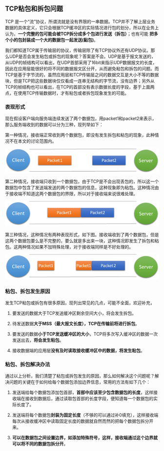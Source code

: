 ## TCP粘包和拆包问题
TCP 是一个“流”协议，所谓流就是没有界限的一串数据。TCP并不了解上层业务数据的具体定义，它只会根据TCP缓冲区的实际情况进行包的划分，所以在业务上认为，**一个完整的包可能会被TCP拆分成多个包进行发送（拆包）**；也有可能 **把多个小的包封装成一个大的数据包一起发送(黏包)**。

我们都知道TCP属于传输层的协议，传输层除了有TCP协议外还有UDP协议。那么UDP是否会发生粘包或拆包的现象呢？答案是不会。UDP是基于报文发送的，从UDP的帧结构可以看出，在UDP首部采用了16bit来指示UDP数据报文的长度，因此在应用层能很好的将不同的数据报文区分开，从而避免粘包和拆包的问题。而TCP是基于字节流的，虽然应用层和TCP传输层之间的数据交互是大小不等的数据块，但是TCP把这些数据块仅仅看成一连串无结构的字节流，没有边界；另外从TCP的帧结构也可以看出，在TCP的首部没有表示数据长度的字段，基于上面两点，在使用TCP传输数据时，才有粘包或者拆包现象发生的可能。

### 表现形式
现在假设客户端向服务端连续发送了两个数据包，用packet1和packet2来表示，那么服务端收到的数据可以分为三种，现列举如下：

第一种情况，接收端正常收到两个数据包，即没有发生拆包和粘包的现象，此种情况不在本文的讨论范围内。

![](image/tcp14.jpg)

第二种情况，接收端只收到一个数据包，由于TCP是不会出现丢包的，所以这一个数据包中包含了发送端发送的两个数据包的信息，这种现象即为粘包。这种情况由于接收端不知道这两个数据包的界限，所以对于接收端来说很难处理。

![](image/tcp15.jpg)

第三种情况，这种情况有两种表现形式，如下图。接收端收到了两个数据包，但是这两个数据包要么是不完整的，要么就是多出来一块，这种情况即发生了拆包和粘包。这两种情况如果不加特殊处理，对于接收端同样是不好处理的。

![](image/tcp16.jpg)

### 粘包、拆包发生原因
发生TCP粘包或拆包有很多原因，现列出常见的几点，可能不全面，欢迎补充，

1. 要发送的数据大于TCP发送缓冲区剩余空间大小，将会发生拆包。

2. 待发送数据**大于MSS（最大报文长度），TCP在传输前将进行拆包**。

3. 要发送的数据**小于TCP发送缓冲区的大小**，TCP将多次写入缓冲区的数据一次发送出去，**将会发生粘包**。

4. 接收数据端的应用层**没有及时读取接收缓冲区中的数据，将发生粘包**。

### 粘包、拆包解决办法
通过以上分析，我们清楚了粘包或拆包发生的原因，那么如何解决这个问题呢？解决问题的关键在于如何给每个数据包添加边界信息，常用的方法有如下几个：

1. 发送端给每个数据包添加包首部，**首部中应该至少包含数据包的长度**，这样接收端在接收到数据后，通过读取包首部的长度字段，便知道每一个数据包的实际长度了。

2. 发送端将每个数据包**封装为固定长度**（不够的可以通过补0填充），这样接收端每次从接收缓冲区中读取固定长度的数据就自然而然的把每个数据包拆分开来。

3. **可以在数据包之间设置边界，如添加特殊符号，这样，接收端通过这个边界就可以将不同的数据包拆分开**。
